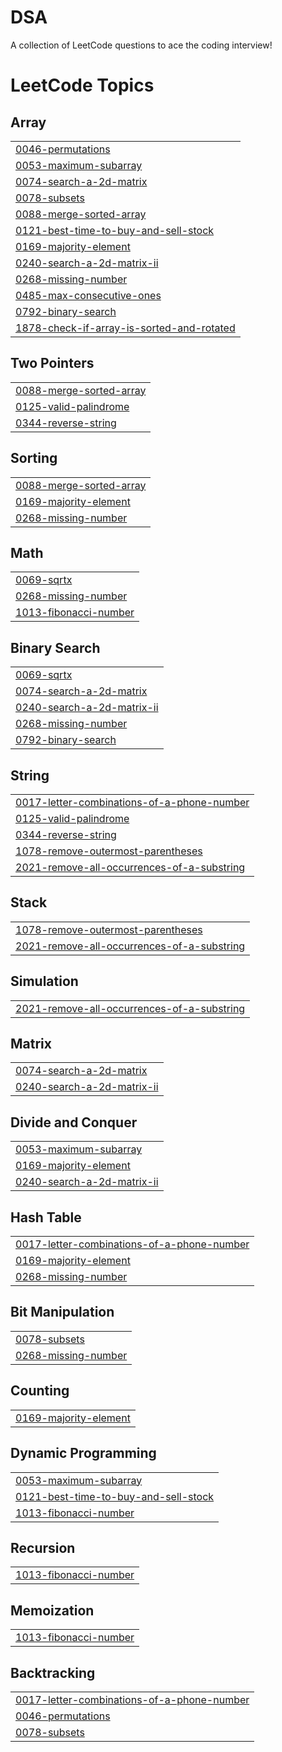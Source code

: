 # DSA
A collection of LeetCode questions to ace the coding interview! 

<!---LeetCode Topics Start-->
# LeetCode Topics
## Array
|  |
| ------- |
| [0046-permutations](https://github.com/1WHITE-DEVIL/DSA/tree/master/0046-permutations) |
| [0053-maximum-subarray](https://github.com/1WHITE-DEVIL/DSA/tree/master/0053-maximum-subarray) |
| [0074-search-a-2d-matrix](https://github.com/1WHITE-DEVIL/DSA/tree/master/0074-search-a-2d-matrix) |
| [0078-subsets](https://github.com/1WHITE-DEVIL/DSA/tree/master/0078-subsets) |
| [0088-merge-sorted-array](https://github.com/1WHITE-DEVIL/DSA/tree/master/0088-merge-sorted-array) |
| [0121-best-time-to-buy-and-sell-stock](https://github.com/1WHITE-DEVIL/DSA/tree/master/0121-best-time-to-buy-and-sell-stock) |
| [0169-majority-element](https://github.com/1WHITE-DEVIL/DSA/tree/master/0169-majority-element) |
| [0240-search-a-2d-matrix-ii](https://github.com/1WHITE-DEVIL/DSA/tree/master/0240-search-a-2d-matrix-ii) |
| [0268-missing-number](https://github.com/1WHITE-DEVIL/DSA/tree/master/0268-missing-number) |
| [0485-max-consecutive-ones](https://github.com/1WHITE-DEVIL/DSA/tree/master/0485-max-consecutive-ones) |
| [0792-binary-search](https://github.com/1WHITE-DEVIL/DSA/tree/master/0792-binary-search) |
| [1878-check-if-array-is-sorted-and-rotated](https://github.com/1WHITE-DEVIL/DSA/tree/master/1878-check-if-array-is-sorted-and-rotated) |
## Two Pointers
|  |
| ------- |
| [0088-merge-sorted-array](https://github.com/1WHITE-DEVIL/DSA/tree/master/0088-merge-sorted-array) |
| [0125-valid-palindrome](https://github.com/1WHITE-DEVIL/DSA/tree/master/0125-valid-palindrome) |
| [0344-reverse-string](https://github.com/1WHITE-DEVIL/DSA/tree/master/0344-reverse-string) |
## Sorting
|  |
| ------- |
| [0088-merge-sorted-array](https://github.com/1WHITE-DEVIL/DSA/tree/master/0088-merge-sorted-array) |
| [0169-majority-element](https://github.com/1WHITE-DEVIL/DSA/tree/master/0169-majority-element) |
| [0268-missing-number](https://github.com/1WHITE-DEVIL/DSA/tree/master/0268-missing-number) |
## Math
|  |
| ------- |
| [0069-sqrtx](https://github.com/1WHITE-DEVIL/DSA/tree/master/0069-sqrtx) |
| [0268-missing-number](https://github.com/1WHITE-DEVIL/DSA/tree/master/0268-missing-number) |
| [1013-fibonacci-number](https://github.com/1WHITE-DEVIL/DSA/tree/master/1013-fibonacci-number) |
## Binary Search
|  |
| ------- |
| [0069-sqrtx](https://github.com/1WHITE-DEVIL/DSA/tree/master/0069-sqrtx) |
| [0074-search-a-2d-matrix](https://github.com/1WHITE-DEVIL/DSA/tree/master/0074-search-a-2d-matrix) |
| [0240-search-a-2d-matrix-ii](https://github.com/1WHITE-DEVIL/DSA/tree/master/0240-search-a-2d-matrix-ii) |
| [0268-missing-number](https://github.com/1WHITE-DEVIL/DSA/tree/master/0268-missing-number) |
| [0792-binary-search](https://github.com/1WHITE-DEVIL/DSA/tree/master/0792-binary-search) |
## String
|  |
| ------- |
| [0017-letter-combinations-of-a-phone-number](https://github.com/1WHITE-DEVIL/DSA/tree/master/0017-letter-combinations-of-a-phone-number) |
| [0125-valid-palindrome](https://github.com/1WHITE-DEVIL/DSA/tree/master/0125-valid-palindrome) |
| [0344-reverse-string](https://github.com/1WHITE-DEVIL/DSA/tree/master/0344-reverse-string) |
| [1078-remove-outermost-parentheses](https://github.com/1WHITE-DEVIL/DSA/tree/master/1078-remove-outermost-parentheses) |
| [2021-remove-all-occurrences-of-a-substring](https://github.com/1WHITE-DEVIL/DSA/tree/master/2021-remove-all-occurrences-of-a-substring) |
## Stack
|  |
| ------- |
| [1078-remove-outermost-parentheses](https://github.com/1WHITE-DEVIL/DSA/tree/master/1078-remove-outermost-parentheses) |
| [2021-remove-all-occurrences-of-a-substring](https://github.com/1WHITE-DEVIL/DSA/tree/master/2021-remove-all-occurrences-of-a-substring) |
## Simulation
|  |
| ------- |
| [2021-remove-all-occurrences-of-a-substring](https://github.com/1WHITE-DEVIL/DSA/tree/master/2021-remove-all-occurrences-of-a-substring) |
## Matrix
|  |
| ------- |
| [0074-search-a-2d-matrix](https://github.com/1WHITE-DEVIL/DSA/tree/master/0074-search-a-2d-matrix) |
| [0240-search-a-2d-matrix-ii](https://github.com/1WHITE-DEVIL/DSA/tree/master/0240-search-a-2d-matrix-ii) |
## Divide and Conquer
|  |
| ------- |
| [0053-maximum-subarray](https://github.com/1WHITE-DEVIL/DSA/tree/master/0053-maximum-subarray) |
| [0169-majority-element](https://github.com/1WHITE-DEVIL/DSA/tree/master/0169-majority-element) |
| [0240-search-a-2d-matrix-ii](https://github.com/1WHITE-DEVIL/DSA/tree/master/0240-search-a-2d-matrix-ii) |
## Hash Table
|  |
| ------- |
| [0017-letter-combinations-of-a-phone-number](https://github.com/1WHITE-DEVIL/DSA/tree/master/0017-letter-combinations-of-a-phone-number) |
| [0169-majority-element](https://github.com/1WHITE-DEVIL/DSA/tree/master/0169-majority-element) |
| [0268-missing-number](https://github.com/1WHITE-DEVIL/DSA/tree/master/0268-missing-number) |
## Bit Manipulation
|  |
| ------- |
| [0078-subsets](https://github.com/1WHITE-DEVIL/DSA/tree/master/0078-subsets) |
| [0268-missing-number](https://github.com/1WHITE-DEVIL/DSA/tree/master/0268-missing-number) |
## Counting
|  |
| ------- |
| [0169-majority-element](https://github.com/1WHITE-DEVIL/DSA/tree/master/0169-majority-element) |
## Dynamic Programming
|  |
| ------- |
| [0053-maximum-subarray](https://github.com/1WHITE-DEVIL/DSA/tree/master/0053-maximum-subarray) |
| [0121-best-time-to-buy-and-sell-stock](https://github.com/1WHITE-DEVIL/DSA/tree/master/0121-best-time-to-buy-and-sell-stock) |
| [1013-fibonacci-number](https://github.com/1WHITE-DEVIL/DSA/tree/master/1013-fibonacci-number) |
## Recursion
|  |
| ------- |
| [1013-fibonacci-number](https://github.com/1WHITE-DEVIL/DSA/tree/master/1013-fibonacci-number) |
## Memoization
|  |
| ------- |
| [1013-fibonacci-number](https://github.com/1WHITE-DEVIL/DSA/tree/master/1013-fibonacci-number) |
## Backtracking
|  |
| ------- |
| [0017-letter-combinations-of-a-phone-number](https://github.com/1WHITE-DEVIL/DSA/tree/master/0017-letter-combinations-of-a-phone-number) |
| [0046-permutations](https://github.com/1WHITE-DEVIL/DSA/tree/master/0046-permutations) |
| [0078-subsets](https://github.com/1WHITE-DEVIL/DSA/tree/master/0078-subsets) |
<!---LeetCode Topics End-->
